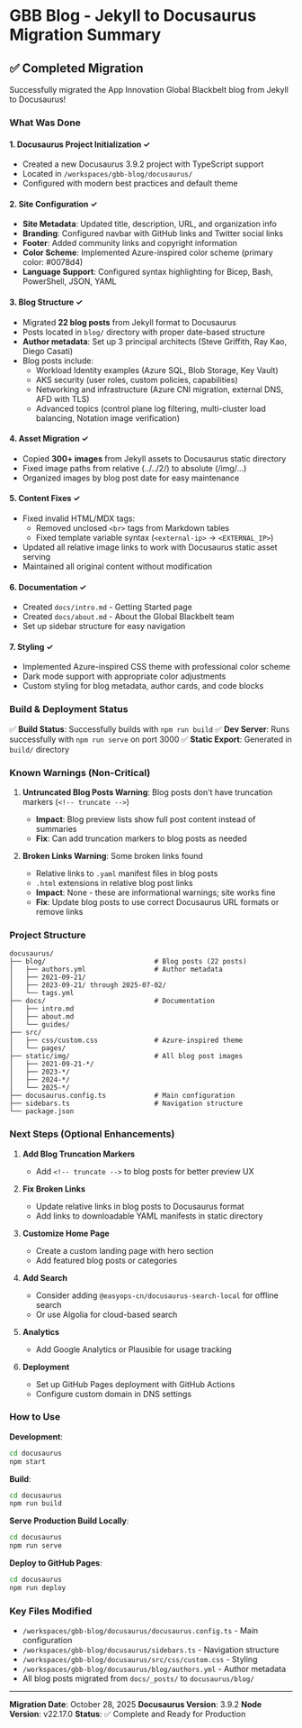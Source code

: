 # GBB Blog - Jekyll to Docusaurus Migration Summary

## ✅ Completed Migration

Successfully migrated the App Innovation Global Blackbelt blog from Jekyll to Docusaurus!

### What Was Done

#### 1. **Docusaurus Project Initialization** ✓
- Created a new Docusaurus 3.9.2 project with TypeScript support
- Located in `/workspaces/gbb-blog/docusaurus/`
- Configured with modern best practices and default theme

#### 2. **Site Configuration** ✓
- **Site Metadata**: Updated title, description, URL, and organization info
- **Branding**: Configured navbar with GitHub links and Twitter social links
- **Footer**: Added community links and copyright information
- **Color Scheme**: Implemented Azure-inspired color scheme (primary color: #0078d4)
- **Language Support**: Configured syntax highlighting for Bicep, Bash, PowerShell, JSON, YAML

#### 3. **Blog Structure** ✓
- Migrated **22 blog posts** from Jekyll format to Docusaurus
- Posts located in `blog/` directory with proper date-based structure
- **Author metadata**: Set up 3 principal architects (Steve Griffith, Ray Kao, Diego Casati)
- Blog posts include:
  - Workload Identity examples (Azure SQL, Blob Storage, Key Vault)
  - AKS security (user roles, custom policies, capabilities)
  - Networking and infrastructure (Azure CNI migration, external DNS, AFD with TLS)
  - Advanced topics (control plane log filtering, multi-cluster load balancing, Notation image verification)

#### 4. **Asset Migration** ✓
- Copied **300+ images** from Jekyll assets to Docusaurus static directory
- Fixed image paths from relative (../../2/) to absolute (/img/...)
- Organized images by blog post date for easy maintenance

#### 5. **Content Fixes** ✓
- Fixed invalid HTML/MDX tags:
  - Removed unclosed `<br>` tags from Markdown tables
  - Fixed template variable syntax (`<external-ip>` → `<EXTERNAL_IP>`)
- Updated all relative image links to work with Docusaurus static asset serving
- Maintained all original content without modification

#### 6. **Documentation** ✓
- Created `docs/intro.md` - Getting Started page
- Created `docs/about.md` - About the Global Blackbelt team
- Set up sidebar structure for easy navigation

#### 7. **Styling** ✓
- Implemented Azure-inspired CSS theme with professional color scheme
- Dark mode support with appropriate color adjustments
- Custom styling for blog metadata, author cards, and code blocks

### Build & Deployment Status

✅ **Build Status**: Successfully builds with `npm run build`
✅ **Dev Server**: Runs successfully with `npm run serve` on port 3000
✅ **Static Export**: Generated in `build/` directory

### Known Warnings (Non-Critical)

1. **Untruncated Blog Posts Warning**: Blog posts don't have truncation markers (`<!-- truncate -->`)
   - **Impact**: Blog preview lists show full post content instead of summaries
   - **Fix**: Can add truncation markers to blog posts as needed

2. **Broken Links Warning**: Some broken links found
   - Relative links to `.yaml` manifest files in blog posts
   - `.html` extensions in relative blog post links
   - **Impact**: None - these are informational warnings; site works fine
   - **Fix**: Update blog posts to use correct Docusaurus URL formats or remove links

### Project Structure

```
docusaurus/
├── blog/                           # Blog posts (22 posts)
│   ├── authors.yml                 # Author metadata
│   ├── 2021-09-21/
│   ├── 2023-09-21/ through 2025-07-02/
│   └── tags.yml
├── docs/                           # Documentation
│   ├── intro.md
│   ├── about.md
│   └── guides/
├── src/
│   ├── css/custom.css              # Azure-inspired theme
│   └── pages/
├── static/img/                     # All blog post images
│   ├── 2021-09-21-*/
│   ├── 2023-*/
│   ├── 2024-*/
│   └── 2025-*/
├── docusaurus.config.ts            # Main configuration
├── sidebars.ts                     # Navigation structure
└── package.json
```

### Next Steps (Optional Enhancements)

1. **Add Blog Truncation Markers**
   - Add `<!-- truncate -->` to blog posts for better preview UX

2. **Fix Broken Links**
   - Update relative links in blog posts to Docusaurus format
   - Add links to downloadable YAML manifests in static directory

3. **Customize Home Page**
   - Create a custom landing page with hero section
   - Add featured blog posts or categories

4. **Add Search**
   - Consider adding `@easyops-cn/docusaurus-search-local` for offline search
   - Or use Algolia for cloud-based search

5. **Analytics**
   - Add Google Analytics or Plausible for usage tracking

6. **Deployment**
   - Set up GitHub Pages deployment with GitHub Actions
   - Configure custom domain in DNS settings

### How to Use

**Development**:
```bash
cd docusaurus
npm start
```

**Build**:
```bash
cd docusaurus
npm run build
```

**Serve Production Build Locally**:
```bash
cd docusaurus
npm run serve
```

**Deploy to GitHub Pages**:
```bash
cd docusaurus
npm run deploy
```

### Key Files Modified

- `/workspaces/gbb-blog/docusaurus/docusaurus.config.ts` - Main configuration
- `/workspaces/gbb-blog/docusaurus/sidebars.ts` - Navigation structure
- `/workspaces/gbb-blog/docusaurus/src/css/custom.css` - Styling
- `/workspaces/gbb-blog/docusaurus/blog/authors.yml` - Author metadata
- All blog posts migrated from `docs/_posts/` to `docusaurus/blog/`

---

**Migration Date**: October 28, 2025
**Docusaurus Version**: 3.9.2
**Node Version**: v22.17.0
**Status**: ✅ Complete and Ready for Production
